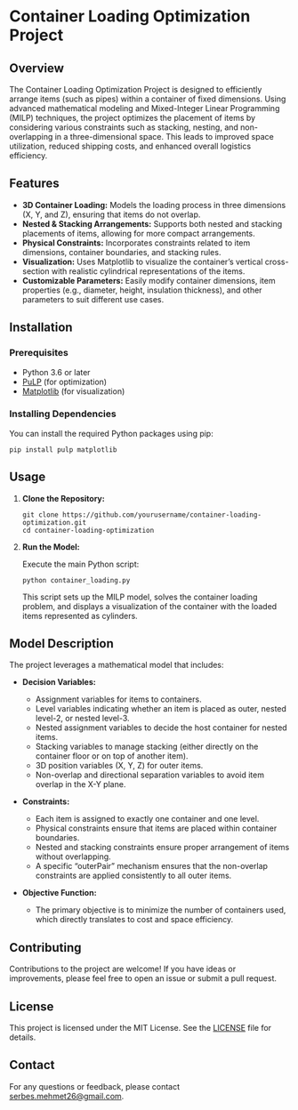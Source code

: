 # Container Loading Optimization Project

## Overview

The Container Loading Optimization Project is designed to efficiently arrange items (such as pipes) within a container of fixed dimensions. Using advanced mathematical modeling and Mixed-Integer Linear Programming (MILP) techniques, the project optimizes the placement of items by considering various constraints such as stacking, nesting, and non-overlapping in a three-dimensional space. This leads to improved space utilization, reduced shipping costs, and enhanced overall logistics efficiency.

## Features

- **3D Container Loading:** Models the loading process in three dimensions (X, Y, and Z), ensuring that items do not overlap.
- **Nested & Stacking Arrangements:** Supports both nested and stacking placements of items, allowing for more compact arrangements.
- **Physical Constraints:** Incorporates constraints related to item dimensions, container boundaries, and stacking rules.
- **Visualization:** Uses Matplotlib to visualize the container’s vertical cross-section with realistic cylindrical representations of the items.
- **Customizable Parameters:** Easily modify container dimensions, item properties (e.g., diameter, height, insulation thickness), and other parameters to suit different use cases.

## Installation

### Prerequisites

- Python 3.6 or later
- [PuLP](https://coin-or.github.io/pulp/) (for optimization)
- [Matplotlib](https://matplotlib.org/) (for visualization)

### Installing Dependencies

You can install the required Python packages using pip:

```
pip install pulp matplotlib
```

## Usage

1. **Clone the Repository:**

   ```
   git clone https://github.com/yourusername/container-loading-optimization.git
   cd container-loading-optimization
   ```

2. **Run the Model:**

   Execute the main Python script:

   ```
   python container_loading.py
   ```

   This script sets up the MILP model, solves the container loading problem, and displays a visualization of the container with the loaded items represented as cylinders.

## Model Description

The project leverages a mathematical model that includes:

- **Decision Variables:**
  - Assignment variables for items to containers.
  - Level variables indicating whether an item is placed as outer, nested level-2, or nested level-3.
  - Nested assignment variables to decide the host container for nested items.
  - Stacking variables to manage stacking (either directly on the container floor or on top of another item).
  - 3D position variables (X, Y, Z) for outer items.
  - Non-overlap and directional separation variables to avoid item overlap in the X-Y plane.

- **Constraints:**
  - Each item is assigned to exactly one container and one level.
  - Physical constraints ensure that items are placed within container boundaries.
  - Nested and stacking constraints ensure proper arrangement of items without overlapping.
  - A specific “outerPair” mechanism ensures that the non-overlap constraints are applied consistently to all outer items.

- **Objective Function:**
  - The primary objective is to minimize the number of containers used, which directly translates to cost and space efficiency.

## Contributing

Contributions to the project are welcome! If you have ideas or improvements, please feel free to open an issue or submit a pull request.

## License

This project is licensed under the MIT License. See the [LICENSE](LICENSE) file for details.

## Contact

For any questions or feedback, please contact serbes.mehmet26@gmail.com.


